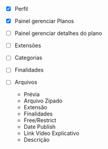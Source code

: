 - [x] Perfil

- [x] Painel gerenciar Planos
- [ ] Painel gerenciar detalhes do plano

- [ ] Extensões
- [ ] Categorias
- [ ] Finalidades  
- [ ] Arquivos
    - Prévia
    - Arquivo Zipado
    - Extensão
    - Finalidades
    - Free/Restrict
    - Date Publish
    - Link Vídeo Explicativo
    - Descrição